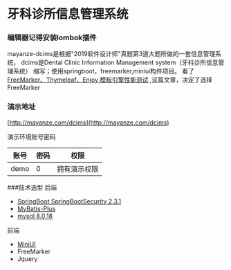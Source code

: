 # 牙科诊所信息管理系统

### 编辑器记得安装lombok插件
mayanze-dcims是根据"2019软件设计师"真题第3道大题所做的一套信息管理系统， dcims是Dental Clinic Information Management system（牙科诊所信息管理系统）
缩写；使用springboot，freemarker,miniui构件项目。
看了[FreeMarker、Thymeleaf、Enjoy 模板引擎性能测试](https://www.ktanx.com/blog/p/4965)
,这篇文章，决定了选择FreeMarker

### 演示地址
[http://mayanze.com/dcims](http://mayanze.com/dcims)

演示环境账号密码

账号 | 密码| 权限
---|---|---
demo | 0 | 拥有演示权限

###技术选型
后端
* [SpringBoot SpringBootSecurity 2.3.1](https://spring.io/projects/spring-boot/)
* [MyBatis-Plus](https://baomidou.com/guide/)
* [mysql 8.0.18](https://dev.mysql.com/downloads/mysql/)

前端

* [MiniUI](http://www.miniui.com/demo/#src=datagrid/celledit.html)
* FreeMarker
* Jquery

